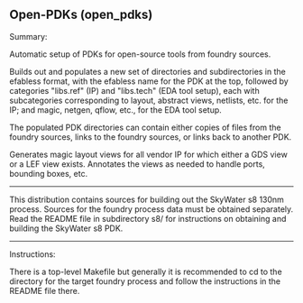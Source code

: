 Open-PDKs (open_pdks)
-----------------------------------------

Summary:

Automatic setup of PDKs for open-source tools from foundry sources.

Builds out and populates a new set of directories and subdirectories in
the efabless format, with the efabless name for the PDK at the top,
followed by categories "libs.ref" (IP) and "libs.tech" (EDA tool setup),
each with subcategories corresponding to layout, abstract views,
netlists, etc. for the IP;  and magic, netgen, qflow, etc., for the
EDA tool setup.

The populated PDK directories can contain either copies of files from
the foundry sources, links to the foundry sources, or links back to
another PDK.

Generates magic layout views for all vendor IP for which either a GDS
view or a LEF view exists.  Annotates the views as needed to handle
ports, bounding boxes, etc.

-----------------------------------------

This distribution contains sources for building out the SkyWater s8
130nm process.  Sources for the foundry process data must be obtained
separately.  Read the README file in subdirectory s8/ for instructions
on obtaining and building the SkyWater s8 PDK.

-----------------------------------------

Instructions:

There is a top-level Makefile but generally it is recommended to cd
to the directory for the target foundry process and follow the instructions
in the README file there.

